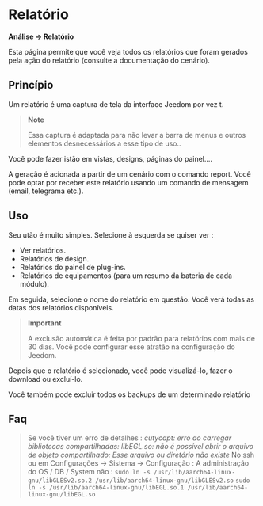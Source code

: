 # Relatório
**Análise → Relatório**

Esta página permite que você veja todos os relatórios que foram gerados pela ação do relatório (consulte a documentação do cenário).

## Princípio

Um relatório é uma captura de tela da interface Jeedom por vez t.

> **Note**
>
> Essa captura é adaptada para não levar a barra de menus e outros elementos desnecessários a esse tipo de uso..

Você pode fazer istão em vistas, designs, páginas do painel....

A geração é acionada a partir de um cenário com o comando report.
Você pode optar por receber este relatório usando um comando de mensagem (email, telegrama etc.).

## Uso

Seu utão é muito simples. Selecione à esquerda se quiser ver :

- Ver relatórios.
- Relatórios de design.
- Relatórios do painel de plug-ins.
- Relatórios de equipamentos (para um resumo da bateria de cada módulo).

Em seguida, selecione o nome do relatório em questão. Você verá todas as datas dos relatórios disponíveis.

> **Important**
>
> A exclusão automática é feita por padrão para relatórios com mais de 30 dias. Você pode configurar esse atratão na configuração do Jeedom.

Depois que o relatório é selecionado, você pode visualizá-lo, fazer o download ou excluí-lo.

Você também pode excluir todos os backups de um determinado relatório

## Faq

> Se você tiver um erro de detalhes :
> *cutycapt: erro ao carregar bibliotecas compartilhadas: libEGL.so: não é possível abrir o arquivo de objeto compartilhado: Esse arquivo ou diretório não existe*
> No ssh ou em Configurações → Sistema → Configuração : A administração do OS / DB / System não :
> ``````sudo ln -s /usr/lib/aarch64-linux-gnu/libGLESv2.so.2 /usr/lib/aarch64-linux-gnu/libGLESv2.so``````
> ``````sudo ln -s /usr/lib/aarch64-linux-gnu/libEGL.so.1 /usr/lib/aarch64-linux-gnu/libEGL.so``````
